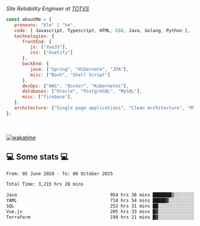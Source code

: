 <p><em>Site Reliability Engineer at <a href="https://www.totvs.com/">TOTVS</a></br>
</em></p>


```javascript
const aboutMe = {
   pronouns: "Ele" | "he",
   code: [ Javascript, Typescript, HTML, CSS, Java, Golang, Python ],
   technologies: {
      frontEnd: {
         js: ["VueJS"],
         css: ["Vuetify"]
      },
      backEnd: {
         java: ["Spring", "Hibernate", "JPA"],
         misc: ["Bash", "Shell Script"]
      },
      devOps: ["AWS", "Docker", "Kubernetes"],
      databases: ["Oracle", "PostgreSQL", "MySQL"],
      misc: ["firebase"],
   },
   architecture: ["Single page applications", "Clean Architecture", "MVC", "Microservices"],
};
```
</br></br>
[![wakatime](https://wakatime.com/badge/user/a3a8ed06-d304-4d6b-bc86-4adc418cdea7.svg)](https://wakatime.com/@a3a8ed06-d304-4d6b-bc86-4adc418cdea7)
<h2>💻 Some stats 💻</h2>

<!--START_SECTION:waka-->

```txt
From: 05 June 2020 - To: 06 October 2025

Total Time: 3,215 hrs 28 mins

Java                                   954 hrs 36 mins ███████▒░░░░░░░░░░░░░░░░░   29.69 %
YAML                                   714 hrs 54 mins █████▓░░░░░░░░░░░░░░░░░░░   22.23 %
SQL                                    252 hrs 31 mins ██░░░░░░░░░░░░░░░░░░░░░░░   07.85 %
Vue.js                                 205 hrs 33 mins █▓░░░░░░░░░░░░░░░░░░░░░░░   06.39 %
Terraform                              199 hrs 21 mins █▓░░░░░░░░░░░░░░░░░░░░░░░   06.20 %
```

<!--END_SECTION:waka-->
